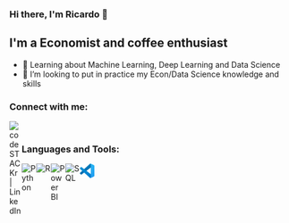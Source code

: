 ### Hi there, I'm Ricardo 👋 

## I'm a Economist and coffee enthusiast

- 🌱 Learning about Machine Learning, Deep Learning and Data Science
- 🤖 I’m looking to put in practice my Econ/Data Science knowledge and skills

### Connect with me:


[<img align="left" alt="codeSTACKr | LinkedIn" width="22px" src="https://cdn.jsdelivr.net/npm/simple-icons@v3/icons/linkedin.svg" />][linkedin]


<br />

### Languages and Tools:

<img align="left" alt="Python" width="26px" src="https://upload.wikimedia.org/wikipedia/commons/thumb/c/c3/Python-logo-notext.svg/1024px-Python-logo-notext.svg.png" />
<img align="left" alt="R" width="26px" src="https://cdn4.iconfinder.com/data/icons/logos-and-brands/512/285_R_Project_logo-512.png" />
<img align="left" alt="Power BI" width="26px" src="https://obliku.com/wp-content/uploads/2021/07/power-bi-logo.png" />
<img align="left" alt="SQL" width="26px" src="https://e7.pngegg.com/pngimages/105/17/png-clipart-microsoft-azure-sql-database-microsoft-sql-server-cloud-computing-blue-text.png" />
<img align="left" alt="Visual Studio Code" width="26px" src="https://raw.githubusercontent.com/github/explore/80688e429a7d4ef2fca1e82350fe8e3517d3494d/topics/visual-studio-code/visual-studio-code.png" />




<br />
<br />


[linkedin]: https://www.linkedin.com/in/rdbautistah/

